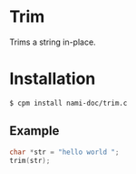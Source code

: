 # Trim

  Trims a string in-place.

# Installation

`$ cpm install nami-doc/trim.c`

## Example

```c
char *str = "hello world ";
trim(str);
``` 